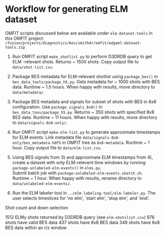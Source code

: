 # Workflow for generating ELM dataset

OMFIT scripts discussed below are available under `elm-dataset-tools`
in this OMFIT project:
`/fusion/projects/diagnostics/bes/smithdr/omfit/edgeml-dataset-tools.zip`


1) Run OMFIT script `make_shotlist.py` to perform D3DRDB query to get ELM
-relevant shots.  Returns ~ 1500 shots.  Copy output file to `data/shot-list.csv`.

2) Package BES metadata for ELM-relevant shotlist using `package_bes()` 
in `bes_data_tools/package_h5.py`. Gets metadata for ~ 1000 shots with BES data. Runtime ~ 1.5 hours.  When happy 
with results, move directory to `data/metadata/`.
 
3) Package BES metadata and signals for subset of shots with BES in 8x8
 configuration.  Use `package_signals_8x8()` in `bes_data_toos/package_h5.py`. Returns ~ 350 shots with specified 8x8 BES data.
 Runtime ~ 11 hours.  When happy with results, move directory to 
 `data/signals-8x8-only/`.

4) Run OMFIT script `make-elm-list.py` to generate approximate timestamps for
 ELM events. Link metadata file `data/signals-8x8-only/bes_metadata.hdf5` in
 OMFIT tree as `8x8-metadata`. Runtime ~ 1 hour. Copy output file to 
 `data/elm-list.csv`.

5) Using BES signals from 3) and approximate ELM timestamps from 4), create a
dataset with only ELM-relevent time windows by running 
`package-unlabeled-elm-events()` in `elms.py`.  
Submit batch job with `package-unlabeled-elm-events.sbatch.sh`.
Runtime ~ 1 hour.  When happy with results, rename directory to 
`data/unlabeled-elm-events/`.

6) Run the ELM labeler tool in `../elm-labeling-tool/elm-labeler.py`.
The user selects timeslices for 'no elm', 'start elm', 'stop elm', and 'end'.


Shot count and down selection

1512 ELMy shots returned by D3DRDB query (see `elm-shotslist.csv`)
976 shots have valid BES data
437 shots have 8x8 BES data
348 shots have 8x8 BES data within an r/z window
